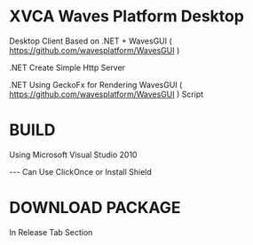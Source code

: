 # XVCA Waves Platform Desktop

Desktop Client Based on .NET + WavesGUI ( https://github.com/wavesplatform/WavesGUI )

.NET Create Simple Http Server 

.NET Using GeckoFx for Rendering WavesGUI ( https://github.com/wavesplatform/WavesGUI ) Script

# BUILD

Using Microsoft Visual Studio 2010

--- Can Use ClickOnce or Install Shield

# DOWNLOAD PACKAGE

In Release Tab Section
